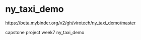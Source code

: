 # ny_taxi_demo

https://beta.mybinder.org/v2/gh/virotech/ny_taxi_demo/master 

capstone project week7 ny_taxi_demo
